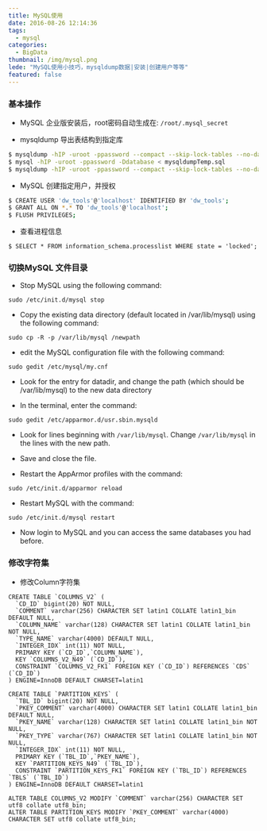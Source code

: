 ```yaml
---
title: MySQL使用
date: 2016-08-26 12:14:36
tags:
  - mysql
categories:
  - BigData
thumbnail: /img/mysql.png
lede: "MySQL使用小技巧，mysqldump数据|安装|创建用户等等"
featured: false
---
```


### 基本操作

* MySQL 企业版安装后，root密码自动生成在: `/root/.mysql_secret`

* mysqldump 导出表结构到指定库    
<!-- more -->
```bash
$ mysqldump -hIP -uroot -ppassword --compact --skip-lock-tables --no-data database tableName > mysqldumpTmp.sql
$ mysql -hIP -uroot -ppassword -Ddatabase < mysqldumpTemp.sql
$ mysqldump -hIP -uroot -ppassword --compact --skip-lock-tables --no-data database tableName | mysql -uroot -ppassword databases
```

* MySQL 创建指定用户，并授权
```bash
$ CREATE USER 'dw_tools'@'localhost' IDENTIFIED BY 'dw_tools';
$ GRANT ALL ON *.* TO 'dw_tools'@'localhost';
$ FLUSH PRIVILEGES;
```

* 查看进程信息
```
$ SELECT * FROM information_schema.processlist WHERE state = 'locked';
```


### 切换MySQL 文件目录

* Stop MySQL using the following command:
```
sudo /etc/init.d/mysql stop
```

* Copy the existing data directory (default located in /var/lib/mysql) using the following command:
```
sudo cp -R -p /var/lib/mysql /newpath
```

* edit the MySQL configuration file with the following command:
```
sudo gedit /etc/mysql/my.cnf
```

* Look for the entry for datadir, and change the path (which should be /var/lib/mysql) to the new data directory

* In the terminal, enter the command:
```
sudo gedit /etc/apparmor.d/usr.sbin.mysqld
```

* Look for lines beginning with `/var/lib/mysql`. Change `/var/lib/mysql` in the lines with the new path.

* Save and close the file.

* Restart the AppArmor profiles with the command:
```
sudo /etc/init.d/apparmor reload
```

* Restart MySQL with the command:
```
sudo /etc/init.d/mysql restart
```

* Now login to MySQL and you can access the same databases you had before.


### 修改字符集

* 修改Column字符集   
```
CREATE TABLE `COLUMNS_V2` (
  `CD_ID` bigint(20) NOT NULL,
  `COMMENT` varchar(256) CHARACTER SET latin1 COLLATE latin1_bin DEFAULT NULL,
  `COLUMN_NAME` varchar(128) CHARACTER SET latin1 COLLATE latin1_bin NOT NULL,
  `TYPE_NAME` varchar(4000) DEFAULT NULL,
  `INTEGER_IDX` int(11) NOT NULL,
  PRIMARY KEY (`CD_ID`,`COLUMN_NAME`),
  KEY `COLUMNS_V2_N49` (`CD_ID`),
  CONSTRAINT `COLUMNS_V2_FK1` FOREIGN KEY (`CD_ID`) REFERENCES `CDS` (`CD_ID`)
) ENGINE=InnoDB DEFAULT CHARSET=latin1
```
```
CREATE TABLE `PARTITION_KEYS` (
  `TBL_ID` bigint(20) NOT NULL,
  `PKEY_COMMENT` varchar(4000) CHARACTER SET latin1 COLLATE latin1_bin DEFAULT NULL,
  `PKEY_NAME` varchar(128) CHARACTER SET latin1 COLLATE latin1_bin NOT NULL,
  `PKEY_TYPE` varchar(767) CHARACTER SET latin1 COLLATE latin1_bin NOT NULL,
  `INTEGER_IDX` int(11) NOT NULL,
  PRIMARY KEY (`TBL_ID`,`PKEY_NAME`),
  KEY `PARTITION_KEYS_N49` (`TBL_ID`),
  CONSTRAINT `PARTITION_KEYS_FK1` FOREIGN KEY (`TBL_ID`) REFERENCES `TBLS` (`TBL_ID`)
) ENGINE=InnoDB DEFAULT CHARSET=latin1
```

```
ALTER TABLE COLUMNS_V2 MODIFY `COMMENT` varchar(256) CHARACTER SET utf8 collate utf8_bin;
ALTER TABLE PARTITION_KEYS MODIFY `PKEY_COMMENT` varchar(4000) CHARACTER SET utf8 collate utf8_bin;
```
